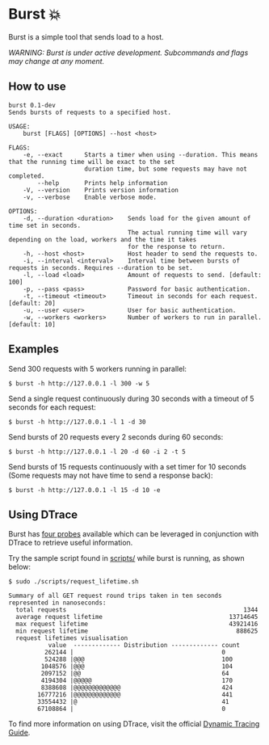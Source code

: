 # Burst 💥

Burst is a simple tool that sends load to a host.

_WARNING: Burst is under active development. Subcommands and flags may change at any moment._

## How to use

```console
burst 0.1-dev
Sends bursts of requests to a specified host.

USAGE:
    burst [FLAGS] [OPTIONS] --host <host>

FLAGS:
    -e, --exact      Starts a timer when using --duration. This means that the running time will be exact to the set
                     duration time, but some requests may have not completed.
        --help       Prints help information
    -V, --version    Prints version information
    -v, --verbose    Enable verbose mode.

OPTIONS:
    -d, --duration <duration>    Sends load for the given amount of time set in seconds.
                                 The actual running time will vary depending on the load, workers and the time it takes
                                 for the response to return.
    -h, --host <host>            Host header to send the requests to.
    -i, --interval <interval>    Interval time between bursts of requests in seconds. Requires --duration to be set.
    -l, --load <load>            Amount of requests to send. [default: 100]
    -p, --pass <pass>            Password for basic authentication.
    -t, --timeout <timeout>      Timeout in seconds for each request. [default: 20]
    -u, --user <user>            User for basic authentication.
    -w, --workers <workers>      Number of workers to run in parallel. [default: 10]
```

## Examples

Send 300 requests with 5 workers running in parallel:

```console
$ burst -h http://127.0.0.1 -l 300 -w 5
```

Send a single request continuously during 30 seconds with a timeout of 5 seconds for each request:

```console
$ burst -h http://127.0.0.1 -l 1 -d 30
```

Send bursts of 20 requests every 2 seconds during 60 seconds:
```console
$ burst -h http://127.0.0.1 -l 20 -d 60 -i 2 -t 5
```

Send bursts of 15 requests continuously with a set timer for 10 seconds (Some requests may not have time to send a response back):
```console
$ burst -h http://127.0.0.1 -l 15 -d 10 -e
```

## Using DTrace

Burst has [four probes](./src/burst.d) available which can be leveraged in conjunction with DTrace to retrieve useful information. 

Try the sample script found in [scripts/](./scripts/request_lifetime.sh) while burst is running, as shown below:

```console
$ sudo ./scripts/request_lifetime.sh 

Summary of all GET request round trips taken in ten seconds represented in nanoseconds:
  total requests                                                 1344
  average request lifetime                                   13714645
  max request lifetime                                       43921416
  min request lifetime                                         888625
  request lifetimes visualisation                   
           value  ------------- Distribution ------------- count    
          262144 |                                         0        
          524288 |@@@                                      100      
         1048576 |@@@                                      104      
         2097152 |@@                                       64       
         4194304 |@@@@@                                    170      
         8388608 |@@@@@@@@@@@@@                            424      
        16777216 |@@@@@@@@@@@@@                            441      
        33554432 |@                                        41       
        67108864 |                                         0  
```

To find more information on using DTrace, visit the official [Dynamic Tracing Guide](https://illumos.org/books/dtrace/preface.html#preface).

